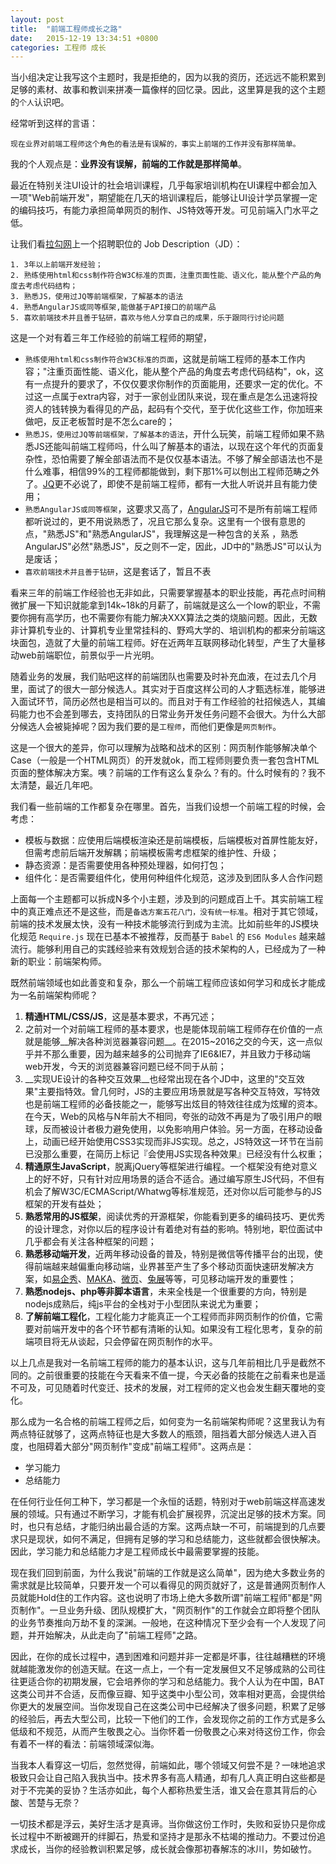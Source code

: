 ```yaml
---
layout: post
title:  "前端工程师成长之路"
date:   2015-12-19 13:34:51 +0800
categories: 工程师 成长
---
```


当小组决定让我写这个主题时，我是拒绝的，因为以我的资历，还远远不能积累到足够的素材、故事和教训来拼凑一篇像样的回忆录。因此，这里算是我的这个主题的`个人`认识吧。

经常听到这样的言语：

    现在业界对前端工程师这个角色的看法是有误解的，事实上前端的工作并没有那样简单。

我的个人观点是：__业界没有误解，前端的工作就是那样简单__。

最近在特别关注UI设计的社会培训课程，几乎每家培训机构在UI课程中都会加入一项"Web前端开发"，期望能在几天的培训课程后，能够让UI设计学员掌握一定的编码技巧，有能力承担简单网页的制作、JS特效等开发。可见前端入门水平之低。

让我们看[拉勾网](http://www.lagou.com/)上一个招聘职位的 Job Description（JD）：

    1. 3年以上前端开发经验；
    2. 熟练使用html和css制作符合W3C标准的页面，注重页面性能、语义化，能从整个产品的角度去考虑代码结构；
    3. 熟悉JS，使用过JQ等前端框架，了解基本的语法
    4. 熟悉AngularJS或同等框架,能做基于API接口的前端产品
    5. 喜欢前端技术并且善于钻研，喜欢与他人分享自己的成果，乐于跟同行讨论问题

这是一个对有着三年工作经验的前端工程师的期望，
 - `熟练使用html和css制作符合W3C标准的页面`，这就是前端工程师的基本工作内容；"注重页面性能、语义化，能从整个产品的角度去考虑代码结构"，ok，这有一点提升的要求了，不仅仅要求你制作的页面能用，还要求一定的优化。不过这一点属于extra内容，对于一家创业团队来说，现在重点是怎么迅速将投资人的钱转换为看得见的产品，起码有个交代，至于优化这些工作，你加班来做吧，反正老板暂时是不怎么care的；
 - `熟悉JS，使用过JQ等前端框架，了解基本的语法`，开什么玩笑，前端工程师如果不熟悉JS还能叫前端工程师吗，什么叫了解基本的语法，以现在这个年代的页面复杂性，恐怕需要了解全部语法而不是仅仅基本语法。不够了解全部语法也不是什么难事，相信99%的工程师都能做到，剩下那1%可以刨出工程师范畴之外了。[JQ](http://jquery.com/)更不必说了，即使不是前端工程师，都有一大批人听说并且有能力使用；
 - `熟悉AngularJS或同等框架`，这要求又高了，[AngularJS](https://angularjs.org)可不是所有前端工程师都听说过的，更不用说熟悉了，况且它那么复杂。这里有一个很有意思的点，"熟悉JS"和"熟悉AngularJS"，我理解这是一种包含的关系 ，熟悉AngularJS"必然"熟悉JS"，反之则不一定，因此，JD中的"熟悉JS"可以认为是废话；
 - `喜欢前端技术并且善于钻研`，这是套话了，暂且不表

看来三年的前端工作经验也无非如此，只需要掌握基本的职业技能，再花点时间稍微扩展一下知识就能拿到14k~18k的月薪了，前端就是这么一个low的职业，不需要你拥有高学历，也不需要你有能力解决XXX算法之类的烧脑问题。因此，无数非计算机专业的、计算机专业里常挂科的、野鸡大学的、培训机构的都来分前端这块面包，造就了大量的前端工程师。好在近两年互联网移动化转型，产生了大量移动web前端职位，前景似乎一片光明。

随着业务的发展，我们贴吧这样的前端团队也需要及时补充血液，在过去几个月里，面试了的很大一部分候选人。其实对于百度这样公司的人才甄选标准，能够进入面试环节，简历必然也是相当可以的。而且对于有工作经验的社招候选人，其编码能力也不会差到哪去，支持团队的日常业务开发任务问题不会很大。为什么大部分候选人会被毙掉呢？因为我们要的是`工程师`，而他们更像是`网页制作`。

这是一个很大的差异，你可以理解为战略和战术的区别：网页制作能够解决单个Case（一般是一个HTML网页）的开发就ok，而工程师则要负责一套包含HTML页面的整体解决方案。咦？前端的工作有这么复杂么？有的。什么时候有的？我不太清楚，最近几年吧。

我们看一些前端的工作都复杂在哪里。首先，当我们设想一个前端工程的时候，会考虑：
 - 模板与数据：应使用后端模板渲染还是前端模板，后端模板对首屏性能友好，但需考虑前后端开发解耦；前端模板需考虑框架的维护性、升级；
 - 静态资源：是否需要使用各种预处理器，如何打包；
 - 组件化：是否需要组件化，使用何种组件化规范，这涉及到团队多人合作问题

上面每一个主题都可以拆成N多个小主题，涉及到的问题成百上千。其实前端工程中的真正难点还不是这些，而是`备选方案五花八门，没有统一标准`。相对于其它领域，前端的技术发展太快，没有一种技术能够流行到成为主流。比如前些年的JS模块化规范 `Require.js` 现在已基本不被推荐，反而基于 `Babel` 的 `ES6 Modules` 越来越流行。能够利用自己的实践经验来有效规划合适的技术架构的人，已经成为了一种新的职业：前端架构师。

既然前端领域也如此善变和复杂，那么一个前端工程师应该如何学习和成长才能成为一名前端架构师呢？

 1. __精通HTML/CSS/JS__，这是基本要求，不再冗述；
 2. 之前对一个对前端工程师的基本要求，也是能体现前端工程师存在价值的一点就是能够__解决各种浏览器兼容问题__。在2015~2016之交的今天，这一点似乎并不那么重要，因为越来越多的公司抛弃了IE6&IE7，并且致力于移动端web开发，今天的浏览器兼容问题已经不同于从前；
 3. __实现UE设计的各种交互效果__也经常出现在各个JD中，这里的"交互效果"主要指特效。曾几何时，JS的主要应用场景就是写各种交互特效，写特效也是前端工程师的必备技能之一，能够写出炫目的特效往往成为炫耀的资本。在今天，Web的风格与N年前大不相同，夸张的动效不再是为了吸引用户的眼球，反而被设计者极力避免使用，以免影响用户体验。另一方面，在移动设备上，动画已经开始使用CSS3实现而非JS实现。总之，JS特效这一环节在当前已没那么重要，在简历上标记『会使用JS实现各种效果』已经没有什么权重；
 4. __精通原生JavaScript__，脱离jQuery等框架进行编程。一个框架没有绝对意义上的好不好，只有针对应用场景的适合不适合。通过编写原生JS代码，不但有机会了解W3C/ECMAScript/Whatwg等标准规范，还对你以后可能参与的JS框架的开发有益处；
 5. __熟悉常用的JS框架__，阅读优秀的开源框架，你能看到更多的编码技巧、更优秀的设计理念，对你以后的程序设计有着绝对有益的影响。特别地，职位面试中几乎都会有关注各种框架的问题；
 6. __熟悉移动端开发__，近两年移动设备的普及，特别是微信等传播平台的出现，使得前端越来越偏重向移动端，业界甚至产生了多个移动页面快速研发解决方案，如[易企秀](http://www.eqxiu.com./)、[MAKA](http://www.maka.im/)、[微页](http://www.zhichiwangluo.com/)、[兔展](http://www.rabbitpre.com/)等等，可见移动端开发的重要性；
 7. __熟悉nodejs、php等非脚本语言__，未来全栈是一个很重要的方向，特别是nodejs成熟后，纯js平台的全栈对于小型团队来说尤为重要；
 8. __了解前端工程化__，工程化能力才能真正一个工程师而非网页制作的价值，它需要对前端开发中的各个环节都有清晰的认知。如果没有工程化思考，复杂的前端项目将无从谈起，只会停留在网页制作的水平。

以上几点是我对一名前端工程师的能力的基本认识，这与几年前相比几乎是截然不同的。之前很重要的技能在今天看来不值一提，今天必备的技能在之前看来也是遥不可及，可见随着时代变迁、技术的发展，对工程师的定义也会发生翻天覆地的变化。

那么成为一名合格的前端工程师之后，如何变为一名前端架构师呢？这里我认为有两点特征就够了，这两点特征也是大多数人的瓶颈，阻挡着大部分候选人进入百度，也阻碍着大部分"网页制作"变成"前端工程师"。这两点是：

 - 学习能力
 - 总结能力

在任何行业任何工种下，学习都是一个永恒的话题，特别对于web前端这样高速发展的领域。只有通过不断学习，才能有机会扩展视界，沉淀出足够的技术方案。同时，也只有总结，才能归纳出最合适的方案。这两点缺一不可，前端提到的几点要求只是现状，如何不满足，但拥有足够的学习和总结能力，这些就都会很快解决。因此，学习能力和总结能力才是工程师成长中最需要掌握的技能。

现在我们回到前面，为什么我说"前端的工作就是这么简单"，因为绝大多数业务的需求就是比较简单，只要开发一个可以看得见的网页就好了，这是普通网页制作人员就能Hold住的工作内容。这也说明了市场上绝大多数所谓"前端工程师"都是"网页制作"。一旦业务升级、团队规模扩大，"网页制作"的工作就会立即将整个团队的业务节奏推向万劫不复的深渊。一般地，在这种情况下至少会有一个人发现了问题，并开始解决，从此走向了"前端工程师"之路。

因此，在你的成长过程中，遇到困难和问题并非一定都是坏事，往往越糟糕的环境就越能激发你的创造天赋。在这一点上，一个有一定发展但又不足够成熟的公司往往更适合你的初期发展，它会培养你的学习和总结能力。我个人认为在中国，BAT这类公司并不合适，反而像豆瓣、知乎这类中小型公司，效率相对更高，会提供给你更大的发展空间。当你发现自己在这类公司中已经解决了很多问题，积累了足够的经验后，再去大型公司，比较一下他们的工作，会发现你之前的工作方式是多么低级和不规范，从而产生敬畏之心。当你怀着一份敬畏之心来对待这份工作，你会有着不一样的看法：前端领域深似海。

当我本人看穿这一切后，忽然觉得，前端如此，哪个领域又何尝不是？一味地追求极致只会让自己陷入我执当中。技术界多有高人精通，却有几人真正明白这些都是对于不完美的妥协？生活亦如此，每个人都称热爱生活，谁又会在意其背后的心酸、苦楚与无奈？

一切技术都是浮云，美好生活才是真谛。当你做这份工作时，失败和妥协只是你成长过程中不断被踢开的绊脚石，热爱和坚持才是那永不枯竭的推动力。不要过份追求成长，当你的经验教训积累足够，成长就会像那初春解冻的冰川，势如破竹。
